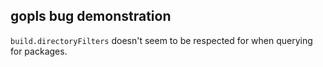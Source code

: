 ## gopls bug demonstration

`build.directoryFilters` doesn't seem to be respected for when querying for
packages.